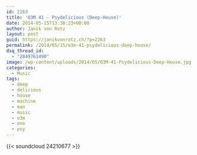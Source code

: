 ```yaml
---
id: 2263
title: 'O3M 41 - Psydelicious (Deep-House)'
date: 2014-05-15T13:38:23+00:00
author: Janik von Rotz
layout: post
guid: https://janikvonrotz.ch/?p=2263
permalink: /2014/05/15/o3m-41-psydelicious-deep-house/
dsq_thread_id:
  - "2849761490"
image: /wp-content/uploads/2014/05/O3M-41-Psydelicious-Deep-House.jpg
categories:
  - Music
tags:
  - deep
  - delicious
  - house
  - machine
  - man
  - music
  - o3m
  - one
  - psy
---
```

{{< soundcloud 24210677 >}}